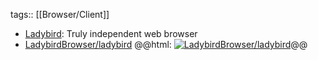 tags:: [[Browser/Client]]

- [Ladybird](https://ladybird.org/): Truly independent web browser
- [LadybirdBrowser/ladybird](https://github.com/LadybirdBrowser/ladybird)
  @@html: <a href="https://github.com/LadybirdBrowser/ladybird/"><img src="https://github-readme-stats-astronomer.vercel.app/api/pin/?username=LadybirdBrowser&repo=ladybird&theme=tokyonight" alt="LadybirdBrowser/ladybird"/></a>@@